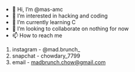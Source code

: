 - 👋 Hi, I’m @mas-amc
- 👀 I’m interested in hacking and coding
- 🌱 I’m currently learning C
- 💞️ I’m looking to collaborate on nothing for now
- 📫 How to reach me 
1. instagram - @mad.brunch_
2. snapchat - chowdary_7799
3. email - madbrunch.chow@gmail.com

<!---
mas-amc/mas-amc is a ✨ special ✨ repository because its `README.md` (this file) appears on your GitHub profile.
You can click the Preview link to take a look at your changes.
--->
